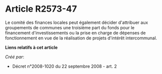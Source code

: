# Article R2573-47

Le comité des finances locales peut également décider d'attribuer aux groupements de communes une troisième part du fonds
pour le financement d'investissements ou la prise en charge de dépenses de fonctionnement en vue de la réalisation de projets
d'intérêt intercommunal.

**Liens relatifs à cet article**

_Créé par_:

  - Décret n°2008-1020 du 22 septembre 2008 - art. 2
